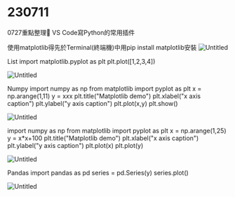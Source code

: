 # 230711
0727重點整理📄​
VS Code寫Python的常用插件

使用matplotlib得先於Terminal(終端機)中用pip install matplotlib安裝
![Untitled](https://i.imgur.com/cWAj2GX.png)

List
import matplotlib.pyplot as plt
plt.plot([1,2,3,4])

​![Untitled](https://i.imgur.com/uxOi7ZI.png)

Numpy
import numpy as np
from matplotlib import pyplot as plt
x = np.arange(1,11)
y = x*x*x
plt.title("Matplotlib demo")
plt.xlabel("x axis caption")
plt.ylabel("y axis caption")
plt.plot(x,y)
plt.show()

​![Untitled](https://i.imgur.com/5poXWqa.png)

import numpy as np
from matplotlib import pyplot as plt
x = np.arange(1,25)
y = x*x+100
plt.title("Matplotlib demo")
plt.xlabel("x axis caption")
plt.ylabel("y axis caption")
plt.plot(x)
plt.plot(y)

​![Untitled](https://i.imgur.com/1xw5Aly.png)

Pandas
import pandas as pd
series = pd.Series(y)
series.plot()

​![Untitled](https://i.imgur.com/m1PsoLf.png)

